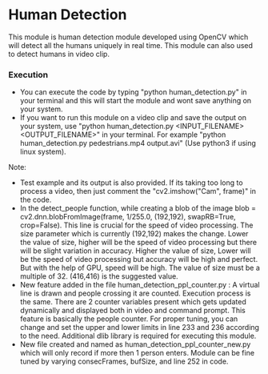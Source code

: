 # Human Detection

This module is human detection module developed using OpenCV which will detect all the humans uniquely in real time. This module can also used to detect humans in video clip.

### Execution

* You can execute the code by typing "python human_detection.py" in your terminal and this will start the module and wont save anything on your system.
* If you want to run this module on a video clip and save the output on your system, use "python human_detection.py <INPUT_FILENAME> <OUTPUT_FILENAME>" in your terminal. For example "python human_detection.py pedestrians.mp4 output.avi" (Use python3 if using linux system).

Note: 
* Test example and its output is also provided. If its taking too long to process a video, then just comment the "cv2.imshow("Cam", frame)" in the code.
* In the detect_people function, while creating a blob of the image
  blob = cv2.dnn.blobFromImage(frame, 1/255.0, (192,192), swapRB=True, crop=False). This line is crucial for the speed of video processing.
  The size parameter which is currently (192,192) makes the change.
  Lower the value of size, higher will be the speed of video processing but there will be slight variation in accuracy.
  Higher the value of size, Lower will be the speed of video processing but accuracy will be high and perfect. But with the help of GPU, speed will be high.
  The value of size must be a multiple of 32.
  (416,416) is the suggested value.
* New feature added in the file human_detection_ppl_counter.py : A virtual line is drawn and people crossing it are counted. Execution process is the same.
  There are 2 counter variables present which gets updated dynamically and displayed both in video and command prompt.
  This feature is basically the people counter.
  For proper tuning, you can change and set the upper and lower limits in line 233 and 236 according to the need.
  Additional dlib library is required for executing this module.
* New file created and named as human_detection_ppl_counter_new.py which will only record if more then 1 person enters. 
  Module can be fine tuned by varying consecFrames, bufSize, and line 252 in code.
  

